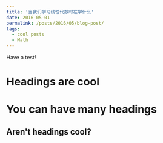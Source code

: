 ```yaml
---
title: '当我们学习线性代数时在学什么'
date: 2016-05-01
permalink: /posts/2016/05/blog-post/
tags:
  - cool posts
  - Math
---
```


Have a test!

Headings are cool
======

You can have many headings
======

Aren't headings cool?
------